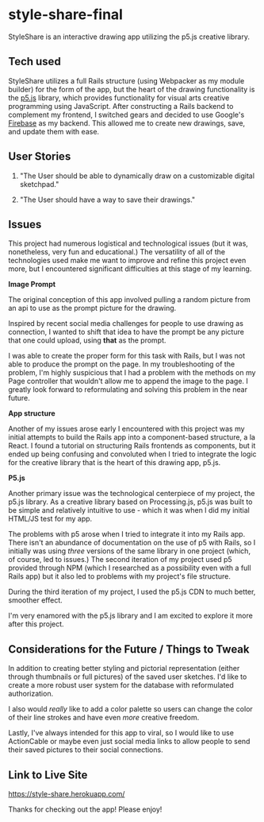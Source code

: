 # style-share-final
StyleShare is an interactive drawing app utilizing the p5.js creative library.

## Tech used

StyleShare utilizes a full Rails structure (using Webpacker as my module builder) for the form of the app, but the heart of the drawing functionality is the [p5.js](https://p5js.org/) library, which provides functionality for visual arts creative programming using JavaScript. After constructing a Rails backend to complement my frontend, I switched gears and decided to use Google's [Firebase](https://firebase.google.com) as my backend. This allowed me to create new drawings, save, and update them with ease.

## User Stories
1. "The User should be able to dynamically draw on a customizable digital sketchpad."

2. "The User should have a way to save their drawings."

## Issues

This project had numerous logistical and technological issues (but it was, nonetheless, very fun and educational.) The versatility of all of the technologies used make me want to improve and refine this project even more, but I encountered significant difficulties at this stage of my learning.

**Image Prompt**

The original conception of this app involved pulling a random picture from an api to use as the prompt picture for the drawing.

Inspired by recent social media challenges for people to use drawing as connection, I wanted to shift that idea to have the prompt be any picture that one could upload, using **that** as the prompt.

I was able to create the proper form for this task with Rails, but I was not able to produce the prompt on the page. In my troubleshooting of the problem, I'm highly suspicious that I had a problem with the methods on my Page controller that wouldn't allow me to append the image to the page. I greatly look forward to reformulating and solving this problem in the near future.

**App structure**

Another of my issues arose early I encountered with this project was my initial attempts to build the Rails app into a component-based structure, a la React. I found a tutorial on structuring Rails frontends as components, but it ended up being confusing and convoluted when I tried to integrate the logic for the creative library that is the heart of this drawing app, p5.js.

**P5.js**

Another primary issue was the technological centerpiece of my project, the p5.js library. As a creative library based on Processing.js, p5.js was built to be simple and relatively intuitive to use - which it was when I did my initial HTML/JS test for my app.

The problems with p5 arose when I tried to integrate it into my Rails app. There isn't an abundance of documentation on the use of p5 with Rails, so I initially was using *three* versions of the same library in one project (which, of course, led to issues.) The second iteration of my project used p5 provided through NPM (which I researched as a possibility even with a full Rails app) but it also led to problems with my project's file structure.

During the third iteration of my project, I used the p5.js CDN to much better, smoother effect.

I'm very enamored with the p5.js library and I am excited to explore it more after this project.

## Considerations for the Future / Things to Tweak

In addition to creating better styling and pictorial representation (either through thumbnails or full pictures) of the saved user sketches. I'd like to create a more robust user system for the database with reformulated authorization.

I also would *really* like to add a color palette so users can change the color of their line strokes and have even *more* creative freedom.

Lastly, I've always intended for this app to viral, so I would like to use ActionCable or maybe even just social media links to allow people to send their saved pictures to their social connections.

## Link to Live Site

https://style-share.herokuapp.com/

Thanks for checking out the app! Please enjoy!
